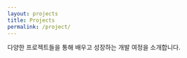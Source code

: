 ```yaml
---
layout: projects
title: Projects
permalink: /project/
---
```


다양한 프로젝트들을 통해 배우고 성장하는 개발 여정을 소개합니다.